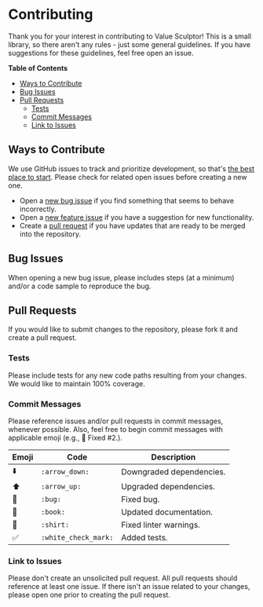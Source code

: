 # Contributing

Thank you for your interest in contributing to Value Sculptor! This is a small library, so there aren't any rules - just some general guidelines. If you have suggestions for these guidelines, feel free open an issue.

**Table of Contents**

- [Ways to Contribute](#ways-to-contribute)
- [Bug Issues](#bug-issues)
- [Pull Requests](#pull-requests)
  - [Tests](#tests)
  - [Commit Messages](#commit-messages)
  - [Link to Issues](#link-to-issues)

## Ways to Contribute

We use GitHub issues to track and prioritize development, so that's [the best place to start](https://github.com/brannonh/value-sculptor/issues). Please check for related open issues before creating a new one.

- Open a [new bug issue](https://github.com/brannonh/value-sculptor/issues/new?assignees=brannonh&labels=bug&template=bug-report.md&title=) if you find something that seems to behave incorrectly.
- Open a [new feature issue](https://github.com/brannonh/value-sculptor/issues/new?assignees=brannonh&labels=enhancement&template=feature-request.md&title=) if you have a suggestion for new functionality.
- Create a [pull request](https://github.com/brannonh/value-sculptor/compare?expand=1) if you have updates that are ready to be merged into the repository.

## Bug Issues

When opening a new bug issue, please includes steps (at a minimum) and/or a code sample to reproduce the bug.

## Pull Requests

If you would like to submit changes to the repository, please fork it and create a pull request.

### Tests

Please include tests for any new code paths resulting from your changes. We would like to maintain 100% coverage.

### Commit Messages

Please reference issues and/or pull requests in commit messages, whenever possible. Also, feel free to begin commit messages with applicable emoji (e.g., :bug: Fixed #2.).

| Emoji | Code | Description |
| ---   | ---| ---         |
| :arrow_down: | `:arrow_down:` | Downgraded dependencies. |
| :arrow_up: | `:arrow_up:` | Upgraded dependencies. |
| :bug: | `:bug:` | Fixed bug.  |
| :book: | `:book:` | Updated documentation. |
| :shirt: | `:shirt:` | Fixed linter warnings. |
| :white_check_mark: | `:white_check_mark:` | Added tests.

### Link to Issues

Please don't create an unsolicited pull request. All pull requests should reference at least one issue. If there isn't an issue related to your changes, please open one prior to creating the pull request.
